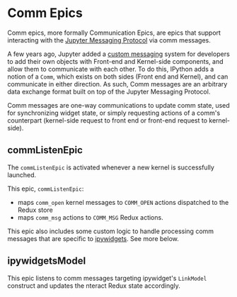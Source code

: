 # Comm Epics

Comm epics, more formally Communication Epics, are epics that support interacting with the
[Jupyter Messaging Protocol](https://jupyter-client.readthedocs.io/en/stable/messaging.html)
via comm messages.

A few years ago, Jupyter added a
[custom messaging](https://jupyter-client.readthedocs.io/en/stable/messaging.html#custom-messages)
system for developers to add their own objects with Front-end and Kernel-side components,
and allow them to communicate with each other. To do this, IPython adds a notion of a `Comm`,
which exists on both sides (Front end and Kernel), and can communicate in either direction.
As such, Comm messages are an arbitrary data exchange format built on top of the
Jupyter Messaging Protocol.

Comm messages are one-way communications to update comm state,
used for synchronizing widget state, or simply requesting actions of a comm's counterpart
(kernel-side request to front end or front-end request to kernel-side).

## commListenEpic

The `commListenEpic` is activated whenever a new kernel is successfully launched.

This epic, `commListenEpic`:

- maps `comm_open` kernel messages to `COMM_OPEN` actions dispatched to the Redux store
- maps `comm_msg` actions to `COMM_MSG` Redux actions.

This epic also includes some custom logic to handle processing comm messages that are
specific to [ipywidgets](https://ipywidgets.readthedocs.io/en/latest/). See more below.

## ipywidgetsModel

This epic listens to comm messages targeting ipywidget's `LinkModel` construct and updates
the nteract Redux state accordingly.
